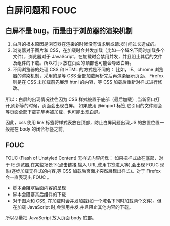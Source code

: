 # 白屏问题和 FOUC

## 白屏不是 bug，而是由于浏览器的渲染机制

1. 白屏的根本原因是浏览器在渲染的时候没有请求到或请求时间过长造成的。
2. 浏览器对于图片和 CSS，在加载时会并发加载（比如一个域名下同时加载多个文件），浏览器对于 JavaScript，在加载时会禁用并发，并且阻止其后的文件及组件的下载。所以将 js 放在页面的顶部也可能会导致白屏。
3. 不同浏览器的处理 CSS 和 HTML 的方式是不同的：
   比如，IE、chrome 浏览器的渲染机制，采用的是等 CSS 全部加载解析完后再渲染展示页面。
   Firefox 则是在 CSS 未加载前先展示 html 的内容，等 CSS 加载后重新对样式进行修改。

所以：白屏的出现情况往往因为 CSS 样式被置于底部（最后加载）,当新窗口打开,刷新等的时候，页面会出现白屏。
如果使用 @import 标签,它引用的文件则会等页面全部下载完毕再被加载，也可能出现白屏。

因此，css 使用 link 标签将样式表放在顶部，防止白屏问题出现,JS 的放置位置一般是在 body 的闭合标签之前。

## FOUC

FOUC (Flash of Unstyled Content) 无样式内容闪烁：
如果把样式放在底部，对于 IE 浏览器,在某些场景下(点击链接,输入 URL,使用书签进入等),会出现 FOUC 现象(逐步加载无样式的内容,等 CSS 加载后页面才突然展现出样式)。对于 Firefox 会一直表现出 FOUC 。

- 脚本会阻塞后面内容的呈现
- 脚本会阻塞其后组件的下载
- 对于图片和 CSS, 在加载时会并发加载(如一个域名下同时加载两个文件)。但在加载 JavaScript 时,会禁用并发,并且阻止其他内容的下载。

所以尽量把 JavaScript 放入页面 body 底部。
